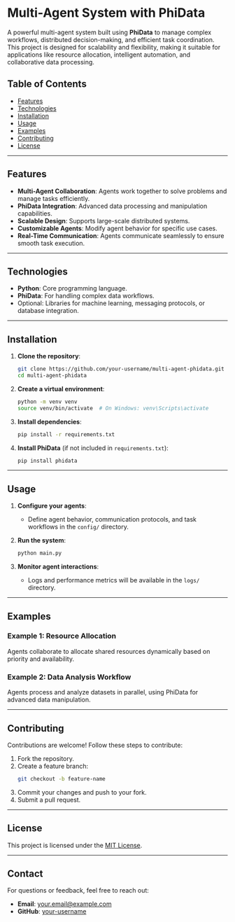 # Multi-Agent System with PhiData

A powerful multi-agent system built using **PhiData** to manage complex workflows, distributed decision-making, and efficient task coordination. This project is designed for scalability and flexibility, making it suitable for applications like resource allocation, intelligent automation, and collaborative data processing.

## Table of Contents
- [Features](#features)
- [Technologies](#technologies)
- [Installation](#installation)
- [Usage](#usage)
- [Examples](#examples)
- [Contributing](#contributing)
- [License](#license)

---

## Features
- **Multi-Agent Collaboration**: Agents work together to solve problems and manage tasks efficiently.
- **PhiData Integration**: Advanced data processing and manipulation capabilities.
- **Scalable Design**: Supports large-scale distributed systems.
- **Customizable Agents**: Modify agent behavior for specific use cases.
- **Real-Time Communication**: Agents communicate seamlessly to ensure smooth task execution.

---

## Technologies
- **Python**: Core programming language.
- **PhiData**: For handling complex data workflows.
- Optional: Libraries for machine learning, messaging protocols, or database integration.

---

## Installation

1. **Clone the repository**:
    ```bash
    git clone https://github.com/your-username/multi-agent-phidata.git
    cd multi-agent-phidata
    ```

2. **Create a virtual environment**:
    ```bash
    python -m venv venv
    source venv/bin/activate  # On Windows: venv\Scripts\activate
    ```

3. **Install dependencies**:
    ```bash
    pip install -r requirements.txt
    ```

4. **Install PhiData** (if not included in `requirements.txt`):
    ```bash
    pip install phidata
    ```

---

## Usage

1. **Configure your agents**:
    - Define agent behavior, communication protocols, and task workflows in the `config/` directory.

2. **Run the system**:
    ```bash
    python main.py
    ```

3. **Monitor agent interactions**:
    - Logs and performance metrics will be available in the `logs/` directory.

---

## Examples

### Example 1: Resource Allocation
Agents collaborate to allocate shared resources dynamically based on priority and availability.

### Example 2: Data Analysis Workflow
Agents process and analyze datasets in parallel, using PhiData for advanced data manipulation.

---

## Contributing

Contributions are welcome! Follow these steps to contribute:

1. Fork the repository.
2. Create a feature branch:
    ```bash
    git checkout -b feature-name
    ```
3. Commit your changes and push to your fork.
4. Submit a pull request.

---

## License
This project is licensed under the [MIT License](LICENSE).

---

## Contact
For questions or feedback, feel free to reach out:
- **Email**: your.email@example.com
- **GitHub**: [your-username](https://github.com/your-username)

